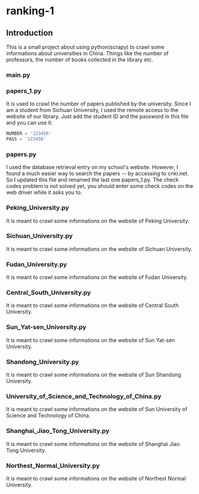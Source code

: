 # ranking-1

## Introduction

This is a small project about using python(scrapy) to crawl some informations about universities in China. Things like the number of professors, the number of books collected in the library etc. 

### main.py

### papers_1.py

It is used to crawl the number of papers published by the university. Since I am a student from Sichuan University, I used the remote access to the website of our library. Just add the student ID and the password in this file and you can use it: 

```python
NUMBER = '123456'
PASS = '123456'
```

### papers.py

I used the database retrieval entry on my school's website. However, I found a much easier way to search the papers -- by accessing to cnki.net. So I updated this file and renamed the last one papers_1.py. The check codes problem is not solved yet, you should enter some check codes on the web driver while it asks you to. 

### Peking_University.py

It is meant to crawl some informations on the website of Peking University. 

### Sichuan_University.py

It is meant to crawl some informations on the website of Sichuan University. 

### Fudan_University.py

It is meant to crawl some informations on the website of Fudan University. 

### Central_South_University.py

It is meant to crawl some informations on the website of Central South University. 

### Sun_Yat-sen_University.py

It is meant to crawl some informations on the website of Sun Yat-sen University.

### Shandong_University.py

It is meant to crawl some informations on the website of Sun Shandong University. 

### University_of_Science_and_Technology_of_China.py

It is meant to crawl some informations on the website of Sun University of Science and Technology of China. 

### Shanghai_Jiao_Tong_University.py

It is meant to crawl some informations on the website of Shanghai Jiao Tong University. 

### Northest_Normal_University.py

It is meant to crawl some informations on the website of Northest Normal University. 
